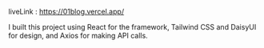 liveLink : https://01blog.vercel.app/

I built this project using React for the framework, Tailwind CSS and DaisyUI for design, and Axios for making API calls. 

